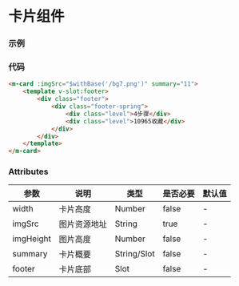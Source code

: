 # 卡片组件

### 示例

<m-card :imgSrc="$withBase('/bg7.png')" summary="11">
<template v-slot:footer>
				<div class="footer">
					<div class="footer-spring">
						<div class="level">4步骤</div>
						<div class="level">10965收藏</div>
					</div>
				</div>
</template>
</m-card>

### 代码

```html
<m-card :imgSrc="$withBase('/bg7.png')" summary="11">
	<template v-slot:footer>
		<div class="footer">
			<div class="footer-spring">
				<div class="level">4步骤</div>
				<div class="level">10965收藏</div>
			</div>
		</div>
	</template>
</m-card>
```

### Attributes

| 参数      | 说明         | 类型        | 是否必要 | 默认值 |
| --------- | ------------ | ----------- | -------- | ------ |
| width     | 卡片高度     | Number      | false    | -      |
| imgSrc    | 图片资源地址 | String      | true     | -      |
| imgHeight | 图片高度     | Number      | false    | -      |
| summary   | 卡片概要     | String/Slot | false    | -      |
| footer    | 卡片底部     | Slot        | false    | -      |
